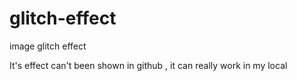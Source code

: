 # glitch-effect
image glitch effect

It's effect can't been shown in github , 
it can really work in my local
